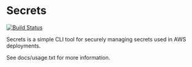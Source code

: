 # Secrets

[![Build Status](https://travis-ci.org/dcoker/secrets.svg)](https://travis-ci.org/dcoker/secrets)

Secrets is a simple CLI tool for securely managing secrets used in AWS
deployments.

See docs/usage.txt for more information.
